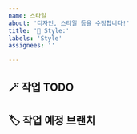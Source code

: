 ```yaml
---
name: 스타일
about: '디자인, 스타일 등을 수정합니다!'
title: '💄 Style:'
labels: 'Style'
assignees: ''

---
```

## 🪄 작업 TODO

## 🏷️ 작업 예정 브랜치